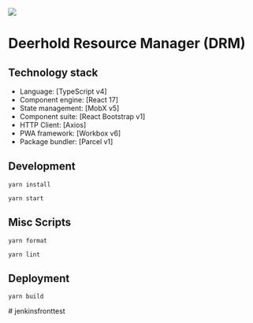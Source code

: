 ![](src/image/logo.png)

# Deerhold Resource Manager (DRM)

## Technology stack

- Language: [TypeScript v4]
- Component engine: [React 17]
- State management: [MobX v5]
- Component suite: [React Bootstrap v1]
- HTTP Client: [Axios]
- PWA framework: [Workbox v6]
- Package bundler: [Parcel v1]


## Development

```shell
yarn install

yarn start
```

## Misc Scripts

```shell
yarn format

yarn lint
```

## Deployment

```shell
yarn build
```
#   j e n k i n s f r o n t t e s t  
 